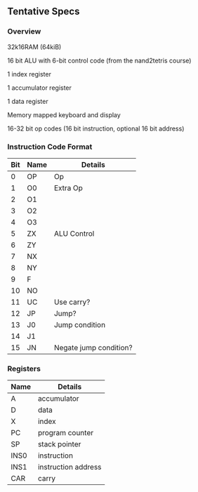 ## Tentative Specs

### Overview

32k16RAM (64kiB)

16 bit ALU with 6-bit control code (from the nand2tetris course)

1 index register

1 accumulator register

1 data register

Memory mapped keyboard and display

16-32 bit op codes (16 bit instruction, optional 16 bit address)

### Instruction Code Format

| **Bit** | **Name** | **Details**    |
|-----|------|------------------------|
| 0   | OP   | Op                     |
| 1   | O0   | Extra Op               |
| 2   | O1   |                        |
| 3   | O2   |                        |
| 4   | O3   |                        |
| 5   | ZX   | ALU Control            |
| 6   | ZY   |                        |
| 7   | NX   |                        |
| 8   | NY   |                        |
| 9   | F    |                        |
| 10  | NO   |                        |
| 11  | UC   | Use carry?             |
| 12  | JP   | Jump?                  |
| 13  | J0   | Jump condition         |
| 14  | J1   |                        |
| 15  | JN   | Negate jump condition? |

### Registers
| **Name**  | **Details**         |
|-----------|---------------------|
| A         | accumulator         |
| D         | data                |
| X         | index               |
| PC        | program counter     |
| SP        | stack pointer       |
| INS0      | instruction         |
| INS1      | instruction address |
| CAR       | carry               |
